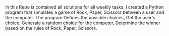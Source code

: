 In this Repo is contained all solutions for all weekly tasks.
I created a Python program that simulates a game of Rock, Paper, Scissors between a user and the computer. The program Defines the possible choices, Get the user's choice, Generate a random choice for the computer, Determine the winner based on the rules of Rock, Paper, Scissors.
	
